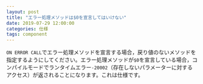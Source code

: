 ```yaml
---
layout: post
title: "エラー処理メソッドは$0を宣言してはいけない"
date: 2019-07-29 12:00:00
categories: 仕様
tags: component
---
```


``ON ERROR CALL``でエラー処理メソッドを宣言する場合，戻り値のないメソッドを指定するようにしてください。エラー処理メソッドが``$0``を宣言している場合，コンパイルモードでランタイムエラー``-20002``（存在しないパラメーターに対するアクセス）が返されることになります。これは仕様です。
